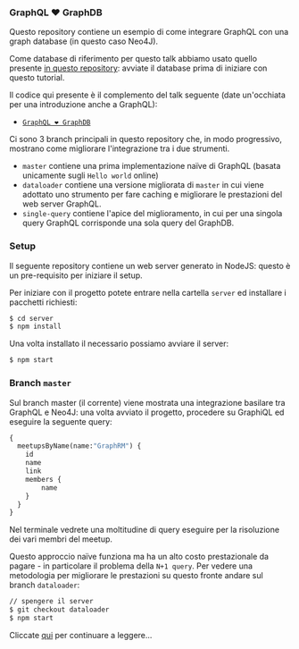 ### GraphQL ❤️ GraphDB

Questo repository contiene un esempio di come integrare GraphQL con una graph database (in questo caso Neo4J).

Come database di riferimento per questo talk abbiamo usato quello presente [in questo repository](https://github.com/GraphRM/workshop-neo4j-docker): avviate il database prima di iniziare con questo tutorial. 

Il codice qui presente è il complemento del talk seguente (date un'occhiata per una introduzione anche a GraphQL):

* [`GraphQL ❤️ GraphDB`](https://www.slideshare.net/GraphRM/graphql-graphdb)

Ci sono 3 branch principali in questo repository che, in modo progressivo, mostrano come migliorare l'integrazione tra i due strumenti.

* `master` contiene una prima implementazione naïve di GraphQL (basata unicamente sugli `Hello world` online)
* `dataloader` contiene una versione migliorata di `master` in cui viene adottato uno strumento per fare caching e migliorare le prestazioni del web server GraphQL.
* `single-query` contiene l'apice del miglioramento, in cui per una singola query GraphQL corrisponde una sola query del GraphDB.

### Setup

Il seguente repository contiene un web server generato in NodeJS: questo è un pre-requisito per iniziare il setup.

Per iniziare con il progetto potete entrare nella cartella `server` ed installare i pacchetti richiesti:

```sh
$ cd server
$ npm install
```

Una volta installato il necessario possiamo avviare il server:

```sh
$ npm start
```

### Branch `master`

Sul branch master (il corrente) viene mostrata una integrazione basilare tra GraphQL e Neo4J: una volta avviato il progetto, procedere su GraphiQL ed eseguire la seguente query:

```graphql
{
  meetupsByName(name:"GraphRM") {
    id
    name
    link
    members {
        name
    }
  }
}
```

Nel terminale vedrete una moltitudine di query eseguire per la risoluzione dei vari membri del meetup.

Questo approccio naïve funziona ma ha un alto costo prestazionale da pagare - in particolare il problema della `N+1 query`.
Per vedere una metodologia per migliorare le prestazioni su questo fronte andare sul branch `dataloader`:

```sh
// spengere il server
$ git checkout dataloader
$ npm start
```

Cliccate [qui](https://github.com/GraphRM/graphql-graphdb/tree/dataloader#branch-dataloader) per continuare a leggere...